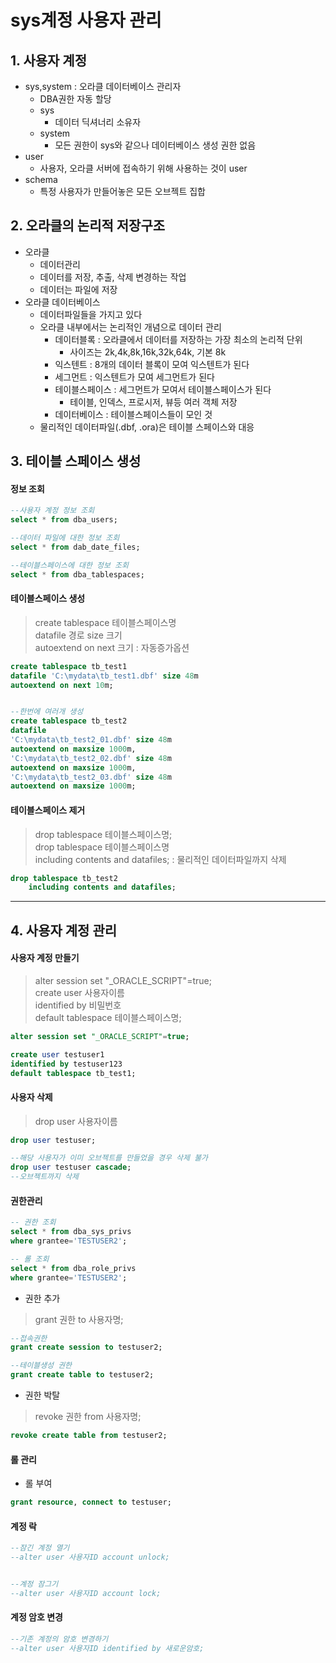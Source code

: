 # sys계정 사용자 관리
## 1. 사용자 계정
- sys,system : 오라클 데이터베이스 관리자
  - DBA권한 자동 할당
  - sys
    - 데이터 딕셔너리 소유자
  - system
    - 모든 권한이 sys와 같으나 데이터베이스 생성 권한 없음
- user
  - 사용자, 오라클 서버에 접속하기 위해 사용하는 것이 user
- schema
  - 특정 사용자가 만들어놓은 모든 오브젝트 집합

## 2. 오라클의 논리적 저장구조
- 오라클
  - 데이터관리
  - 데이터를 저장, 추출, 삭제 변경하는 작업
  - 데이터는 파일에 저장
- 오라클 데이터베이스
  - 데이터파일들을 가지고 있다
  - 오라클 내부에서는 논리적인 개념으로 데이터 관리
    - 데이터블록 : 오라클에서 데이터를 저장하는 가장 최소의 논리적 단위
      - 사이즈는 2k,4k,8k,16k,32k,64k, 기본 8k
    - 익스텐트 : 8개의 데이터 블록이 모여 익스텐트가 된다
    - 세그먼트 : 익스텐트가 모여 세그먼트가 된다
    - 테이블스페이스 : 세그먼트가 모여서 테이블스페이스가 된다
      - 테이블, 인덱스, 프로시저, 뷰등 여러 객체 저장
    - 데이터베이스 : 테이블스페이스들이 모인 것
  - 물리적인 데이터파일(.dbf, .ora)은 테이블 스페이스와 대응

## 3. 테이블 스페이스 생성
#### 정보 조회   

```sql
--사용자 계정 정보 조회
select * from dba_users;

--데이터 파일에 대한 정보 조회
select * from dab_date_files;

--테이블스페이스에 대한 정보 조회
select * from dba_tablespaces;
```

#### 테이블스페이스 생성   
> create tablespace 테이블스페이스명   
> datafile 경로 size 크기   
> autoextend on next 크기 : 자동증가옵션   

```sql
create tablespace tb_test1
datafile 'C:\mydata\tb_test1.dbf' size 48m
autoextend on next 10m;


--한번에 여러개 생성
create tablespace tb_test2
datafile 
'C:\mydata\tb_test2_01.dbf' size 48m
autoextend on maxsize 1000m,
'C:\mydata\tb_test2_02.dbf' size 48m
autoextend on maxsize 1000m,
'C:\mydata\tb_test2_03.dbf' size 48m
autoextend on maxsize 1000m;
```

#### 테이블스페이스 제거   
> drop tablespace 테이블스페이스명;   
> drop tablespace 테이블스페이스명   
> including contents and datafiles; : 물리적인 데이터파일까지 삭제   

```sql
drop tablespace tb_test2
    including contents and datafiles;
```


***

## 4. 사용자 계정 관리
#### 사용자 계정 만들기
> alter session set "_ORACLE_SCRIPT"=true;   
> create user 사용자이름   
> identified by 비밀번호   
> default tablespace 테이블스페이스명;

```sql
alter session set "_ORACLE_SCRIPT"=true;

create user testuser1
identified by testuser123
default tablespace tb_test1;

```

#### 사용자 삭제
> drop user 사용자이름   

```sql
drop user testuser;

--해당 사용자가 이미 오브젝트를 만들었을 경우 삭제 불가
drop user testuser cascade;
--오브젝트까지 삭제
```

#### 권한관리
```sql
-- 권한 조회
select * from dba_sys_privs
where grantee='TESTUSER2';

-- 롤 조회
select * from dba_role_privs
where grantee='TESTUSER2';
```

- 권한 추가   
> grant 권한 to 사용자명;   

```sql
--접속권한
grant create session to testuser2;

--테이블생성 권한
grant create table to testuser2;
```

- 권한 박탈   
> revoke 권한 from 사용자명;   

```sql
revoke create table from testuser2;
```

#### 롤 관리
- 롤 부여   
```sql
grant resource, connect to testuser;
```

#### 계정 락
```sql
--잠긴 계정 열기
--alter user 사용자ID account unlock;


--계정 잠그기
--alter user 사용자ID account lock;
```

#### 계정 암호 변경
```sql
--기존 계정의 암호 변경하기
--alter user 사용자ID identified by 새로운암호;
```
